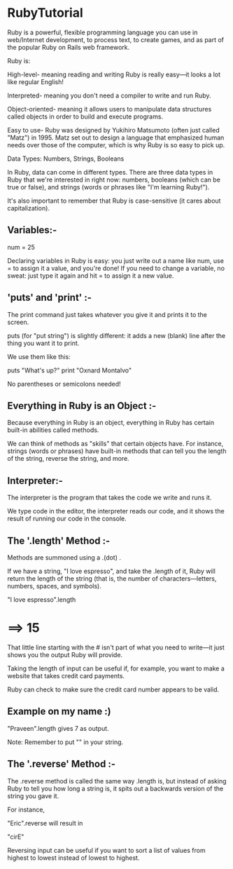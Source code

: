 RubyTutorial
============

Ruby is a powerful, flexible programming language you can use in web/Internet development, to process text, to create games, and as part of the popular Ruby on Rails web framework. 

Ruby is:

High-level- meaning reading and writing Ruby is really easy—it looks a lot like regular English!

Interpreted- meaning you don't need a compiler to write and run Ruby.

Object-oriented- meaning it allows users to manipulate data structures called objects in order to build and execute programs.

Easy to use- Ruby was designed by Yukihiro Matsumoto (often just called "Matz") in 1995. Matz set out to design a language that emphasized human needs over those of the computer, which is why Ruby is so easy to pick up.

Data Types: Numbers, Strings, Booleans

In Ruby, data can come in different types. There are three data types in Ruby that we're interested in right now: numbers, booleans (which can be true or false), and strings (words or phrases like "I'm learning Ruby!").

It's also important to remember that Ruby is case-sensitive (it cares about capitalization).


Variables:-
-------------

num = 25

Declaring variables in Ruby is easy: you just write out a name like num, use = to assign it a value, and you're done! If you need to change a variable, no sweat: just type it again and hit = to assign it a new value.

'puts' and 'print' :-
----------------------

The print command just takes whatever you give it and prints it to the screen. 

puts (for "put string") is slightly different: it adds a new (blank) line after the thing you want it to print. 

We use them like this:

puts "What's up?"
print "Oxnard Montalvo"

No parentheses or semicolons needed!


Everything in Ruby is an Object :-
------------------------------------

Because everything in Ruby is an object, everything in Ruby has certain built-in abilities called methods. 

We can think of methods as "skills" that certain objects have. For instance, strings (words or phrases) have built-in methods that can tell you the length of the string, reverse the string, and more.

Interpreter:-
--------------

The interpreter is the program that takes the code we write and runs it. 

We type code in the editor, the interpreter reads our code, and it shows the result of running our code in the console.


The '.length' Method :-
------------------------

Methods are summoned using a .(dot) . 

If we have a string, "I love espresso", and take the .length of it, Ruby will return the length of the string (that is, the number of characters—letters, numbers, spaces, and symbols).

"I love espresso".length
  # ==> 15 

That little line starting with the # isn't part of what you need to write—it just shows you the output Ruby will provide.

Taking the length of input can be useful if, for example, you want to make a website that takes credit card payments. 

Ruby can check to make sure the credit card number appears to be valid.

Example on my name :)
-----------------------

"Praveen".length gives 7 as output.

Note: Remember to put "" in your string.



The '.reverse' Method :-
--------------------------

The .reverse method is called the same way .length is, but instead of asking Ruby to tell you how long a string is, it spits out a backwards version of the string you gave it. 

For instance,

"Eric".reverse
will result in

"cirE"

Reversing input can be useful if you want to sort a list of values from highest to lowest instead of lowest to highest. 

